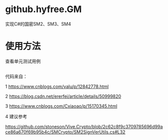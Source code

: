 # github.hyfree.GM

实现C#的国密SM2、SM3、SM4

# 使用方法

查看单元测试用例

```C#

```

代码来自：

1 https://www.cnblogs.com/valu/p/12842778.html

2 https://blog.csdn.net/ererfei/article/details/50999820

3 https://www.cnblogs.com/Cxiaoao/p/15170345.html

4 建议参考

https://github.com/stoneson/Vive.Crypto/blob/2c62c8f9c3709785696d99ace86a670f69b95b4c/SMCrypto/SM2SignVerUtils.cs#L32

